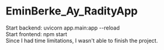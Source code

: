 # EminBerke_Ay_RadityApp

Start backend: uvicorn app.main:app --reload
<br />
Start frontend: npm start
<br />
Since I had time limitations, I wasn't able to finish the project.
